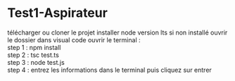# Test1-Aspirateur
 télécharger ou cloner le projet 
 installer node version lts si non installé
 ouvrir le dossier dans visual code
 ouvrir le terminal : 
     <br> step 1 : npm install 
      <br>step 2 : tsc test.ts
      <br>step 3 : node test.js
      <br>step 4 : entrez les informations dans le terminal puis cliquez sur entrer 
